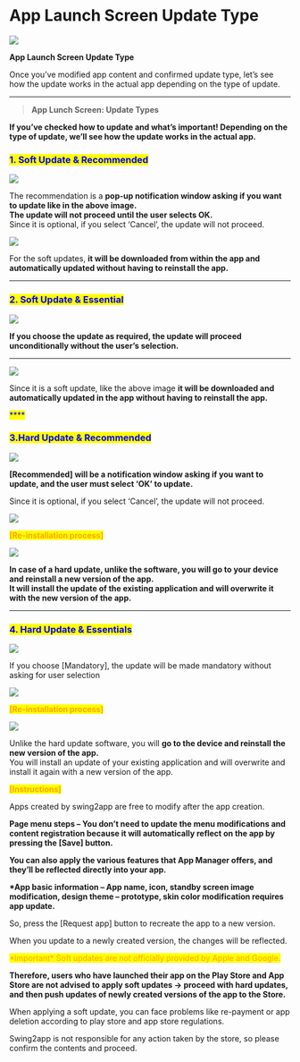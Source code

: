 # App Launch Screen Update Type

![](https://support.swing2app.com/wp-content/uploads/2018/09/app\_launch.png)

**App Launch Screen Update Type**

Once you’ve modified app content and confirmed update type, let’s see how the update works in the actual app depending on the type of update.

***

> **App Lunch Screen: Update Types**

**If you’ve checked how to update and what’s important! Depending on the type of update, we’ll see how the update works in the actual app.**

### <mark style="color:blue;">**1. Soft Update & Recommended**</mark>

![](https://support.swing2app.com/wp-content/uploads/2018/09/soft1.png)

The recommendation is a **pop-up notification window asking if you want to update like in the above image.**\
**The update will not proceed until the user selects OK.**\
Since it is optional, if you select ‘Cancel’, the update will not proceed.



![](https://support.swing2app.com/wp-content/uploads/2018/09/soft2.png)

For the soft updates, **it will be downloaded from within the app and automatically updated without having to reinstall the app.**

****

### <mark style="color:blue;">**2. Soft Update & Essential**</mark>

![](https://support.swing2app.com/wp-content/uploads/2018/09/soft3.png)

**If you choose the update as required, the update will proceed unconditionally without the user’s selection.**

****

![](https://support.swing2app.com/wp-content/uploads/2018/09/soft4.png)

Since it is a soft update, like the above image **it will be downloaded and automatically updated in the app without having to reinstall the app.**

<mark style="color:blue;">****</mark>

### <mark style="color:blue;">**3.Hard Update & Recommended**</mark>

![](https://support.swing2app.com/wp-content/uploads/2018/09/hard1.png)

**\[Recommended] will be a notification window asking if you want to update, and the user must select ‘OK’ to update.**

Since it is optional, if you select ‘Cancel’, the update will not proceed.

![](https://wp.swing2app.co.kr/wp-content/uploads/2018/09/%ED%99%94%EC%82%B4%ED%91%9C-2.png)

<mark style="color:orange;">**\[Re-installation process]**</mark>

![](https://support.swing2app.com/wp-content/uploads/2018/09/hard2.png)

**In case of a hard update, unlike the software, you will go to your device and reinstall a new version of the app.**\
**It will install the update of the existing application and will overwrite it with the new version of the app.**&#x20;

****

### <mark style="color:blue;">**4. Hard Update & Essentials**</mark>

![](https://support.swing2app.com/wp-content/uploads/2018/09/hard3.png)

If you choose \[Mandatory], the update will be made mandatory without asking for user selection

![](https://wp.swing2app.co.kr/wp-content/uploads/2018/09/%ED%99%94%EC%82%B4%ED%91%9C-2.png)

&#x20;<mark style="color:orange;">**\[Re-installation process]**</mark>

![](https://support.swing2app.com/wp-content/uploads/2018/09/hard4.png)

Unlike the hard update software, you will **go to the device and reinstall the new version of the app.**\
You will install an update of your existing application and will overwrite and install it again with a new version of the app.



<mark style="color:orange;">**\[Instructions]**</mark>

Apps created by swing2app are free to modify after the app creation.

**Page menu steps – You don’t need to update the menu modifications and content registration because it will automatically reflect on the app by pressing the \[Save] button.**

**You can also apply the various features that App Manager offers, and they’ll be reflected directly into your app.**

**\*App basic information – App name, icon, standby screen image modification, design theme – prototype, skin color modification requires app update.**

So, press the \[Request app] button to recreate the app to a new version.

When you update to a newly created version, the changes will be reflected.

<mark style="color:orange;">\*Important\* Soft updates are not officially provided by Apple and Google.</mark>&#x20;

**Therefore, users who have launched their app on the Play Store and App Store are not advised to apply soft updates → proceed with hard updates, and then push updates of newly created versions of the app to the Store.**

When applying a soft update, you can face problems like re-payment or app deletion according to play store and app store regulations.

Swing2app is not responsible for any action taken by the store, so please confirm the contents and proceed.
